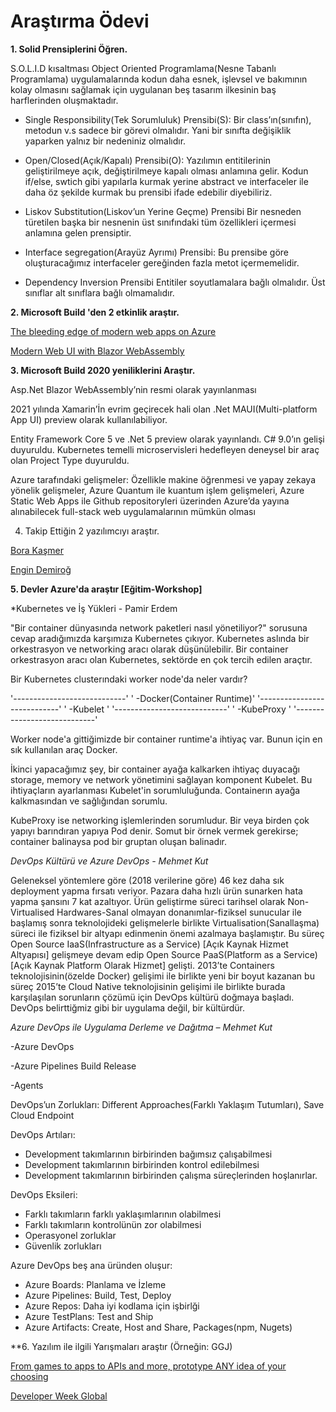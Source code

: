 # Araştırma Ödevi

**1. Solid Prensiplerini Öğren.**

S.O.L.I.D kısaltması Object Oriented Programlama(Nesne Tabanlı Programlama) uygulamalarında kodun daha esnek, işlevsel ve bakımının kolay olmasını sağlamak için uygulanan beş tasarım ilkesinin baş harflerinden oluşmaktadır.

- Single Responsibility(Tek Sorumluluk) Prensibi(S):
Bir class’ın(sınıfın), metodun v.s sadece bir görevi olmalıdır. Yani bir sınıfta değişiklik yaparken yalnız bir nedeniniz olmalıdır.

- Open/Closed(Açık/Kapalı) Prensibi(O):
Yazılımın entitilerinin geliştirilmeye açık, değiştirilmeye kapalı olması anlamına gelir. Kodun if/else, swtich gibi yapılarla kurmak yerine abstract ve interfaceler ile daha öz şekilde kurmak bu prensibi ifade edebilir diyebiliriz.  

- Liskov Substitution(Liskov’un Yerine Geçme) Prensibi
Bir nesneden türetilen başka bir nesnenin üst sınıfındaki tüm özellikleri içermesi anlamına gelen prensiptir.

- Interface segregation(Arayüz Ayrımı) Prensibi:
Bu prensibe göre oluşturacağımız interfaceler gereğinden fazla metot içermemelidir. 

- Dependency Inversion Prensibi
Entitiler soyutlamalara bağlı olmalıdır. Üst sınıflar alt sınıflara bağlı olmamalıdır.

**2. Microsoft Build 'den 2 etkinlik araştır.**

[The bleeding edge of modern web apps on Azure](https://mybuild.microsoft.com/sessions/6769011f-744e-4c36-84a2-49b715be0c80?source=sessions)

[Modern Web UI with Blazor WebAssembly](https://mybuild.microsoft.com/sessions/7e6c0b6e-36b9-4b9b-a409-a0960f67531f?source=sessions) 

**3. Microsoft Build 2020 yeniliklerini Araştır.**

Asp.Net Blazor WebAssembly’nin resmi olarak yayınlanması

2021 yılında Xamarin’İn evrim geçirecek hali olan .Net MAUI(Multi-platform App UI) preview olarak kullanılabiliyor.

Entity Framework Core 5 ve .Net 5 preview olarak yayınlandı. C# 9.0’ın gelişi duyuruldu. Kubernetes temelli microservisleri hedefleyen deneysel bir araç olan Project Type duyuruldu.

Azure tarafındaki gelişmeler: Özellikle makine öğrenmesi ve yapay zekaya yönelik gelişmeler, Azure Quantum ile kuantum işlem gelişmeleri, Azure Static Web Apps ile Github repositoryleri üzerinden Azure’da yayına alınabilecek full-stack web uygulamalarının mümkün olması

4. Takip Ettiğin 2 yazılımcıyı araştır.

[Bora Kaşmer](http://www.borakasmer.com/) 

[Engin Demiroğ](https://github.com/engindemirog)

**5. Devler Azure'da araştır [Eğitim-Workshop]**

  *Kubernetes ve İş Yükleri - Pamir Erdem
  
  "Bir container dünyasında network paketleri nasıl yönetiliyor?" sorusuna cevap aradığımızda karşımıza Kubernetes çıkıyor.
  Kubernetes aslında bir orkestrasyon ve networking aracı olarak düşünülebilir. Bir container orkestrasyon aracı olan Kubernetes,
  sektörde en çok tercih edilen araçtır. 
  
  Bir Kubernetes clusterındaki worker node'da neler vardır? 
  
  '----------------------------'
  '  -Docker(Container Runtime)'
  '----------------------------'
  '  -Kubelet                  '
  '----------------------------'
  '  -KubeProxy                '
  '----------------------------'
  
  Worker node'a gittiğimizde bir container runtime'a ihtiyaç var. Bunun için en sık kullanılan araç Docker.
  
  İkinci yapacağımız şey, bir container ayağa kalkarken ihtiyaç duyacağı storage, memory ve network yönetimini sağlayan komponent  Kubelet. Bu ihtiyaçların ayarlanması Kubelet'in sorumluluğunda. Containerın ayağa kalkmasından ve sağlığından sorumlu.
  
  KubeProxy ise networking işlemlerinden sorumludur.
Bir veya birden çok yapıyı barındıran yapıya Pod denir. Somut bir örnek vermek gerekirse; container balinaysa pod bir gruptan oluşan balinadır.  
  
  *DevOps Kültürü ve Azure DevOps - Mehmet Kut*
  
Geleneksel yöntemlere göre (2018 verilerine göre) 46 kez daha sık deployment yapma fırsatı veriyor. Pazara daha hızlı ürün sunarken hata yapma şansını 7 kat azaltıyor.
Ürün geliştirme süreci tarihsel olarak Non-Virtualised Hardwares-Sanal olmayan donanımlar-fiziksel sunucular ile başlamış sonra teknolojideki gelişmelerle birlikte Virtualisation(Sanallaşma) süreci ile fiziksel bir altyapı edinmenin önemi azalmaya başlamıştır. Bu süreç Open Source IaaS(Infrastructure as a Service) [Açık Kaynak Hizmet Altyapısı] gelişmeye devam edip Open Source PaaS(Platform as a Service) [Açık Kaynak Platform Olarak Hizmet] gelişti. 2013’te Containers teknolojisinin(özelde Docker) gelişimi ile birlikte yeni bir boyut kazanan bu süreç 2015’te Cloud Native teknolojisinin gelişimi ile birlikte burada karşılaşılan sorunların çözümü için DevOps kültürü doğmaya başladı. DevOps belirttiğmiz gibi bir uygulama değil, bir kültürdür. 

*Azure DevOps ile Uygulama Derleme ve Dağıtma – Mehmet Kut*

-Azure DevOps

-Azure Pipelines
  Build
  Release

-Agents

DevOps’un Zorlukları: Different Approaches(Farklı Yaklaşım Tutumları), Save Cloud Endpoint

DevOps Artıları:
-	Development takımlarının birbirinden bağımsız çalışabilmesi
-	Development takımlarının birbirinden kontrol edilebilmesi
-	Development takımlarının birbirinden çalışma süreçlerinden hoşlanırlar.

DevOps Eksileri:
-	Farklı takımların farklı yaklaşımlarının olabilmesi
-	Farklı takımların kontrolünün zor olabilmesi
-	Operasyonel zorluklar
-	Güvenlik zorlukları

Azure DevOps beş ana üründen oluşur:
-	Azure Boards: Planlama ve İzleme
-	Azure Pipelines: Build, Test, Deploy
-	Azure Repos: Daha iyi kodlama için işbirlği
-	Azure TestPlans: Test and Ship
-	Azure Artifacts: Create, Host and Share, Packages(npm, Nugets)

**6. Yazılım ile ilgili Yarışmaları araştır (Örneğin: GGJ)

[From games to apps to APIs and more, prototype ANY idea of your choosing](https://global-dev-challenge.devpost.com/?ref_content=default&ref_feature=challenge&ref_medium=discover)

[Developer Week Global](https://developerweek-global-2020.devpost.com/?ref_content=default&ref_feature=challenge&ref_medium=discover)

